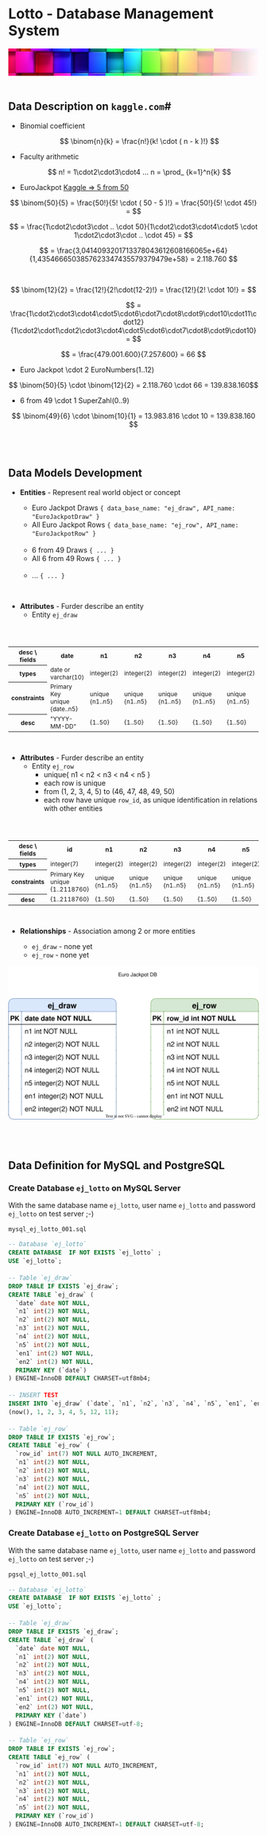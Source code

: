 # Lotto - Database Management System
![Logo egosanto.de](assets/images/documentation/logo.png)
<br><br>
## Data Description on `kaggle.com`#

- Binomial coefficient

    $$ \binom{n}{k} = \frac{n!}{k! \cdot ( n - k )!}  $$ 



- Faculty arithmetic 

    $$ n! = 1\cdot2\cdot3\cdot4 ... n = \prod_ {k=1}^n{k} $$



- EuroJackpot [Kaggle => 5 from 50](https://www.kaggle.com/code/tonisun/5from50)

$$ \binom{50}{5} = \frac{50!}{5! \cdot ( 50 - 5 )!} = \frac{50!}{5! \cdot 45!} = $$ 

$$ = \frac{1\cdot2\cdot3\cdot .. \cdot 50}{1\cdot2\cdot3\cdot4\cdot5  \cdot  1\cdot2\cdot3\cdot .. \cdot 45} = $$

$$ = \frac{3,0414093201713378043612608166065e+64}{1,4354666503857623347435579379479e+58} = 2.118.760 $$

<br>

$$ \binom{12}{2} = \frac{12!}{2!\cdot(12-2)!} = \frac{12!}{2! \cdot 10!} = $$

$$ = \frac{1\cdot2\cdot3\cdot4\cdot5\cdot6\cdot7\cdot8\cdot9\cdot10\cdot11\cdot12}{1\cdot2\cdot1\cdot2\cdot3\cdot4\cdot5\cdot6\cdot7\cdot8\cdot9\cdot10} = $$

$$ = \frac{479.001.600}{7.257.600} = 66 $$

- Euro Jackpot \cdot 2 EuroNumbers(1..12)

$$ \binom{50}{5} \cdot \binom{12}{2} = 2.118.760 \cdot 66 = 139.838.160$$

- 6 from 49 \cdot 1 SuperZahl(0..9)  

$$ \binom{49}{6} \cdot \binom{10}{1} = 13.983.816  \cdot  10 = 139.838.160 $$

<br><br>
## Data Models Development

- **Entities** - Represent real world object or concept
  - Euro Jackpot Draws ```{ data_base_name: "ej_draw", API_name: "EuroJackpotDraw" }```
  - All Euro Jackpot Rows ```{ data_base_name: "ej_row", API_name: "EuroJackpotRow" }```
  <br>

  - 6 from 49 Draws ```{ ... }```
  - All 6 from 49 Rows ```{ ... }```
  <br>
  
  - ... ```{ ... }```

<br>



- **Attributes** - Furder describe an entity
  - Entity ```ej_draw```

<style>
    table {
        font-size: 12px;
    }
</style>

<table >
    <header>
        <tr>
            <th>desc \ fields</th><th>date</th><th>n1</th><th>n2</th><th>n3</th><th>n4</th><th>n5</th><th>en1</th><th>en2</th>
        </tr>
    </header>
    <body>
         <tr>
            <th>types </th><td>date or <br>varchar(10)</td><td>integer(2)</td><td>integer(2)</td><td>integer(2)</td><td>integer(2)</td><td>integer(2)</td><td>integer(2)</td><td>integer(2)</td>
        </tr>
        <tr>
            <th>constraints </th><td>Primary Key<br> unique <br>{date..n5}</td><td>unique {n1..n5}</td><td>unique {n1..n5}</td><td>unique {n1..n5}</td><td>unique {n1..n5}</td><td>unique {n1..n5}</td><td>unique {en1, en2}</td><td>unique {en1, en2}</td>
        </tr>
        <tr>
            <th>desc </th><td>"YYYY-MM-DD"</td><td>{1..50}</td><td>{1..50}</td><td>{1..50}</td><td>{1..50}</td><td>{1..50}</td><td>{1..12}</td><td>{1..12}</td>
        </tr>
    </body>
</table>

<br>

- **Attributes** - Furder describe an entity
  - Entity ```ej_row```
    - unique{ n1 < n2 < n3 < n4 < n5 }
    - each row is unique
    - from (1, 2, 3, 4, 5) to (46, 47, 48, 49, 50)
    - each row have unique `row_id`, as unique identification in relations with other entities


<style>
    table {
        font-size: 12px;
    }
</style>

<table >
    <header>
        <tr>
            <th>desc \ fields</th><th>id</th><th>n1</th><th>n2</th><th>n3</th><th>n4</th><th>n5</th>
        </tr>
    </header>
    <body>
         <tr>
            <th>types </th><td>integer(7)</td><td>integer(2)</td><td>integer(2)</td><td>integer(2)</td><td>integer(2)</td><td>integer(2)</td>
        </tr>
        <tr>
            <th>constraints </th><td>Primary Key<br> unique <br>{1..2118760}</td><td>unique {n1..n5}</td><td>unique {n1..n5}</td><td>unique {n1..n5}</td><td>unique {n1..n5}</td><td>unique {n1..n5}</td>
        </tr>
        <tr>
            <th>desc </th><td>{1..2118760}</td><td>{1..50}</td><td>{1..50}</td><td>{1..50}</td><td>{1..50}</td><td>{1..50}</td>
        </tr>
    </body>
</table>

<br>

- **Relationships** - Association among 2 or more entities

  - ```ej_draw``` - none yet
  - ```ej_row``` - none yet

![Euro Jackpot DB](assets/images/documentation/er-diagram.drawio.svg)

<br><br>
## Data Definition for MySQL and PostgreSQL

### Create Database `ej_lotto` on MySQL Server

With the same database name `ej_lotto`, user name `ej_lotto` and password `ej_lotto` on test server ;-)

```shell 
mysql_ej_lotto_001.sql
```

```SQL
-- Database `ej_lotto`
CREATE DATABASE  IF NOT EXISTS `ej_lotto` ;
USE `ej_lotto`;

-- Table `ej_draw`
DROP TABLE IF EXISTS `ej_draw`;
CREATE TABLE `ej_draw` (
  `date` date NOT NULL,
  `n1` int(2) NOT NULL,
  `n2` int(2) NOT NULL,
  `n3` int(2) NOT NULL,
  `n4` int(2) NOT NULL,
  `n5` int(2) NOT NULL,
  `en1` int(2) NOT NULL,
  `en2` int(2) NOT NULL,
  PRIMARY KEY (`date`)
) ENGINE=InnoDB DEFAULT CHARSET=utf8mb4;

-- INSERT TEST
INSERT INTO `ej_draw` (`date`, `n1`, `n2`, `n3`, `n4`, `n5`, `en1`, `en2` VALUES 
(now(), 1, 2, 3, 4, 5, 12, 11);

-- Table `ej_row`
DROP TABLE IF EXISTS `ej_row`;
CREATE TABLE `ej_row` (
  `row_id` int(7) NOT NULL AUTO_INCREMENT,
  `n1` int(2) NOT NULL,
  `n2` int(2) NOT NULL,
  `n3` int(2) NOT NULL,
  `n4` int(2) NOT NULL,
  `n5` int(2) NOT NULL,
  PRIMARY KEY (`row_id`)
) ENGINE=InnoDB AUTO_INCREMENT=1 DEFAULT CHARSET=utf8mb4;
```


### Create Database `ej_lotto` on PostgreSQL Server

With the same database name `ej_lotto`, user name `ej_lotto` and password `ej_lotto` on test server ;-)

```BASH
pgsql_ej_lotto_001.sql
```

```SQL
-- Database `ej_lotto`
CREATE DATABASE  IF NOT EXISTS `ej_lotto` ;
USE `ej_lotto`;

-- Table `ej_draw`
DROP TABLE IF EXISTS `ej_draw`;
CREATE TABLE `ej_draw` (
  `date` date NOT NULL,
  `n1` int(2) NOT NULL,
  `n2` int(2) NOT NULL,
  `n3` int(2) NOT NULL,
  `n4` int(2) NOT NULL,
  `n5` int(2) NOT NULL,
  `en1` int(2) NOT NULL,
  `en2` int(2) NOT NULL,
  PRIMARY KEY (`date`)
) ENGINE=InnoDB DEFAULT CHARSET=utf-8;

-- Table `ej_row`
DROP TABLE IF EXISTS `ej_row`;
CREATE TABLE `ej_row` (
  `row_id` int(7) NOT NULL AUTO_INCREMENT,
  `n1` int(2) NOT NULL,
  `n2` int(2) NOT NULL,
  `n3` int(2) NOT NULL,
  `n4` int(2) NOT NULL,
  `n5` int(2) NOT NULL,
  PRIMARY KEY (`row_id`)
) ENGINE=InnoDB AUTO_INCREMENT=1 DEFAULT CHARSET=utf-8;
```